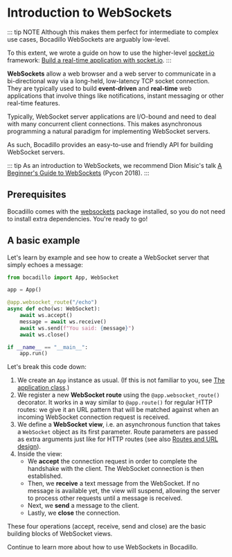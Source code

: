 # Introduction to WebSockets

::: tip NOTE
Although this makes them perfect for intermediate to complex use cases, Bocadillo WebSockets are arguably low-level.

To this extent, we wrote a guide on how to use the higher-level [socket.io](https://socket.io) framework: [Build a real-time application with socket.io](/how-to/socketio.md).
:::

**WebSockets** allow a web browser and a web server to communicate in a bi-directional way via a long-held, low-latency TCP socket connection. They are typically used to build **event-driven** and **real-time** web applications that involve things like notifications, instant messaging or other real-time features.

Typically, WebSocket server applications are I/O-bound and need to deal with many concurrent client connections. This makes asynchronous programming a natural paradigm for implementing WebSocket servers.

As such, Bocadillo provides an easy-to-use and friendly API for building WebSocket servers.

::: tip
As an introduction to WebSockets, we recommend Dion Misic's talk [A Beginner's Guide to WebSockets](https://www.youtube.com/watch?v=PjiXkJ6P9pQ) (Pycon 2018).
:::

## Prerequisites

Bocadillo comes with the [websockets] package installed, so you do not need to install extra dependencies. You're ready to go!

## A basic example

Let's learn by example and see how to create a WebSocket server that simply echoes a message:

```python
from bocadillo import App, WebSocket

app = App()

@app.websocket_route("/echo")
async def echo(ws: WebSocket):
    await ws.accept()
    message = await ws.receive()
    await ws.send(f"You said: {message}")
    await ws.close()

if __name__ == "__main__":
    app.run()
```

Let's break this code down:

1. We create an `App` instance as usual. (If this is not familiar to you, see [The application class].)
2. We register a new **WebSocket route** using the `@app.websocket_route()` decorator. It works in a way similar to `@app.route()` for regular HTTP routes: we give it an URL pattern that will be matched against when an incoming WebSocket connection request is received.
3. We define a **WebSocket view**, i.e. an asynchronous function that takes a `WebSocket` object as its first parameter. Route parameters are passed as extra arguments just like for HTTP routes (see also [Routes and URL design]).
4. Inside the view:
   - We **accept** the connection request in order to complete the handshake with the client. The WebSocket connection is then established.
   - Then, we **receive** a text message from the WebSocket. If no message is available yet, the view will suspend, allowing the server to process other requests until a message is received.
   - Next, we **send** a message to the client.
   - Lastly, we **close** the connection.

These four operations (accept, receive, send and close) are the basic building blocks of WebSocket views.

Continue to learn more about how to use WebSockets in Bocadillo.

[websockets]: https://websockets.readthedocs.io
[the application class]: ../app.md
[routes and url design]: ../http/routing.md
